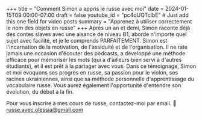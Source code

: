 +++
title = "Comment Simon a appris le russe avec moi"
date = 2024-01-15T09:00:00-07:00
draft = false
youtube_id = "pc4oUQTcIbE"  # Just add this one field for video posts
summary = "Apprenez à utiliser correctement le nom des objets en russe"
+++
Après un an et demi, Simon raconte déjà des contes slaves avec une aisance de niveau B1, aborde n'importe quel sujet avec facilité, et je le comprends PARFAITEMENT. Simon est l'incarnation de la motivation, de l'assiduité et de l'organisation. Il ne rate jamais une occasion d'écouter des podcasts, a développé une méthode efficace pour mémoriser les mots (qui a d'ailleurs bien servi à d'autres étudiants), et il est prêt à la partager avec vous.
Dans ce témoignage, Simon et moi évoquons ses progrès en russe, sa passion pour le violon, ses racines ukrainiennes, ainsi que sa méthode personnelle d'apprentissage du vocabulaire russe.
Vous aurez également l'opportunité d'entendre son évolution, du début à la fin.

Pour vous inscrire à mes cours de russe, contactez-moi par email. 📩 russe.avec.olessia@gmail.com